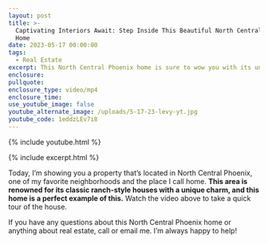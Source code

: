 ```yaml
---
layout: post
title: >-
  Captivating Interiors Await: Step Inside This Beautiful North Central Phoenix
  Home
date: 2023-05-17 00:00:00
tags:
  - Real Estate
excerpt: This North Central Phoenix home is sure to wow you with its unique charm.
enclosure:
pullquote:
enclosure_type: video/mp4
enclosure_time:
use_youtube_image: false
youtube_alternate_image: /uploads/5-17-23-levy-yt.jpg
youtube_code: 1eddzLEv7i8
---
```

{% include youtube.html %}

{% include excerpt.html %}

Today, I’m showing you a property that’s located in North Central Phoenix, one of my favorite neighborhoods and the place I call home. **This area is renowned for its classic ranch-style houses with a unique charm, and this home is a perfect example of this.** Watch the video above to take a quick tour of the house.

If you have any questions about this North Central Phoenix home or anything about real estate, call or email me. I’m always happy to help!